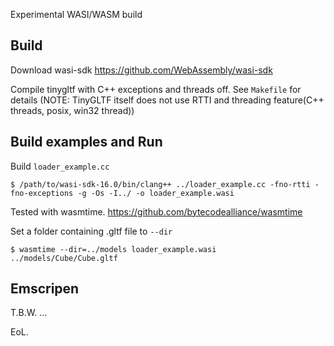 Experimental WASI/WASM build

## Build

Download wasi-sdk https://github.com/WebAssembly/wasi-sdk

Compile tinygltf with C++ exceptions and threads off. See `Makefile` for details
(NOTE: TinyGLTF itself does not use RTTI and threading feature(C++ threads, posix, win32 thread))

## Build examples and Run

Build `loader_example.cc`

```
$ /path/to/wasi-sdk-16.0/bin/clang++ ../loader_example.cc -fno-rtti -fno-exceptions -g -Os -I../ -o loader_example.wasi
```

Tested with wasmtime.  https://github.com/bytecodealliance/wasmtime


Set a folder containing .gltf file to `--dir`

```
$ wasmtime --dir=../models loader_example.wasi ../models/Cube/Cube.gltf
```

## Emscripen

T.B.W. ...

EoL.

